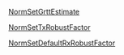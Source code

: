 [NormSetGrttEstimate](https://lbargaoanu.github.io/norm/NormDeveloperGuide.html#NormSetGrttEstimate)

[NormSetTxRobustFactor](https://lbargaoanu.github.io/norm/NormDeveloperGuide.html#NormSetTxRobustFactor)

[NormSetDefaultRxRobustFactor](https://lbargaoanu.github.io/norm/NormDeveloperGuide.html#NormSetDefaultRxRobustFactor)


